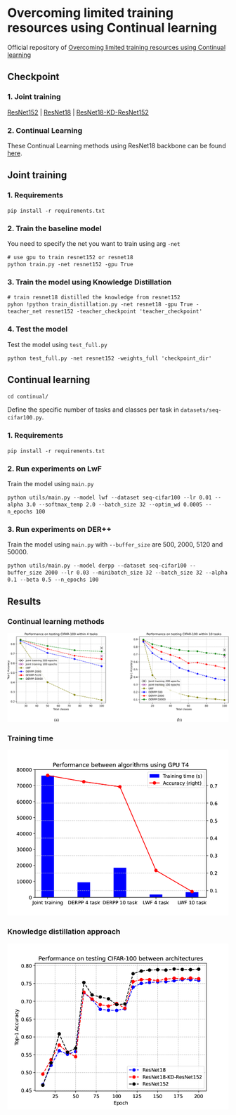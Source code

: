 # Overcoming limited training resources using Continual learning

Official repository of [Overcoming limited training resources using Continual learning](https://drive.google.com/file/d/1lJvIE7s-jQ7ejPeO3tbp9oLcPdgPYrWi/view?usp=sharing)

## Checkpoint
### 1. Joint training
[ResNet152](https://drive.google.com/drive/folders/1-6clW17ZCWbbG6rSpyl8oNAt9ZCgF1Xm?usp=sharing) | [ResNet18](https://drive.google.com/drive/folders/1mH4I2_F4wul8iPmzslvs0C5SnK4E2bqJ?usp=sharing) | [ResNet18-KD-ResNet152](https://drive.google.com/drive/folders/12S8qqI0az9xWQvMT3CtPotOsituyUyju?usp=sharing)

### 2. Continual Learning
These Continual Learning methods using ResNet18 backbone can be found [here](https://drive.google.com/drive/folders/1eRNhJXb_bgUCshyqcaz1hlN5uqqKLSxA?usp=sharing).

## Joint training

### 1. Requirements
```
pip install -r requirements.txt
```

### 2. Train the baseline model
You need to specify the net you want to train using arg `-net`

```
# use gpu to train resnet152 or resnet18
python train.py -net resnet152 -gpu True
```

### 3. Train the model using Knowledge Distillation
```
# train resnet18 distilled the knowledge from resnet152
pyhon !python train_distillation.py -net resnet18 -gpu True -teacher_net resnet152 -teacher_checkpoint 'teacher_checkpoint'
```

### 4. Test the model
Test the model using `test_full.py`
```
python test_full.py -net resnet152 -weights_full 'checkpoint_dir'
```

## Continual learning
```
cd continual/
```
Define the specific number of tasks and classes per task in `datasets/seq-cifar100.py`.

### 1. Requirements
```
pip install -r requirements.txt
```

### 2. Run experiments on LwF
Train the model using `main.py`
```
python utils/main.py --model lwf --dataset seq-cifar100 --lr 0.01 --alpha 3.0 --softmax_temp 2.0 --batch_size 32 --optim_wd 0.0005 --n_epochs 100
```

### 3. Run experiments on DER++
Train the model using `main.py` with `--buffer_size` are 500, 2000, 5120 and 50000.
```
python utils/main.py --model derpp --dataset seq-cifar100 --buffer_size 2000 --lr 0.03 --minibatch_size 32 --batch_size 32 --alpha 0.1 --beta 0.5 --n_epochs 100
```

## Results


### Continual learning methods
<p align="center">
  <img src="figure/cl_acc.png" alt="cl_acc">
</p>

### Training time
<p align="center">
  <img src="figure/time.png" alt="time">
</p>

### Knowledge distillation approach
<p align="center">
  <img src="figure/resnet_acc.png" alt="kd">
</p>




